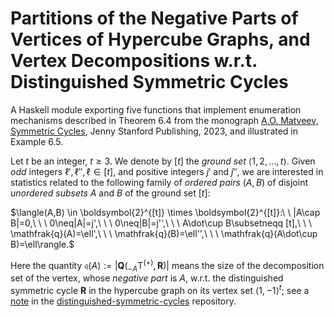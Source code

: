 # Partitions of the Negative Parts of Vertices of Hypercube Graphs, and Vertex Decompositions w.r.t. Distinguished Symmetric Cycles #

A Haskell module exporting five functions that implement enumeration
mechanisms described in Theorem 6.4 from the 
monograph [A.O. Matveev, Symmetric Cycles](https://www.routledge.com/Symmetric-Cycles/Matveev/p/book/9789814968812), 
Jenny Stanford Publishing, 2023, and illustrated in Example 6.5.

Let $t$ be an integer, $t\geq 3$. We denote by $[t]$ the *ground set* $\langle 1,2,\ldots, t\rangle$.
Given *odd* integers $\ell',\ell'',\ell\in [t]$, 
and positive integers $j'$ and $j''$, we are interested in statistics 
related to the following family of *ordered pairs* $(A,B)$ 
of disjoint *unordered subsets* $A$ and $B$ of the ground set $[t]$:

$\langle(A,B) \in \boldsymbol{2}^{[t]} \times \boldsymbol{2}^{[t]}:\ \ |A\cap B|=0,\ \ \ 0\neq|A|=j',\ \ \ 0\neq|B|=j'',\ \ \ A\dot\cup B\subsetneqq [t],\ \ \ \mathfrak{q}(A)=\ell',\ \ \ \mathfrak{q}(B)=\ell'',\ \ \ \mathfrak{q}(A\dot\cup B)=\ell\rangle.$

Here the quantity $\mathfrak{q}(A):=|\boldsymbol{Q}({}_{-A}\mathrm{T}^{(+)},\boldsymbol{R})|$ means the size of the decomposition set of the vertex, whose *negative part* is $A$, w.r.t. the distinguished symmetric cycle $\boldsymbol{R}$ in the hypercube graph on its vertex set $\langle 1,-1\rangle^t$; see a [note](https://github.com/andreyomatveev/distinguished-symmetric-cycles/blob/main/Matveev-DistinguishedSymmetricCycles-2022-07-13.pdf) in the [distinguished-symmetric-cycles](https://github.com/andreyomatveev/distinguished-symmetric-cycles) repository.
